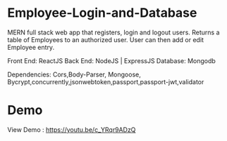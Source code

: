 # Employee-Login-and-Database
MERN full stack web app that registers, login and logout users. Returns a table of Employees to an authorized user. User can then add or edit Employee entry.

Front End: ReactJS 
Back End: NodeJS | ExpressJS
Database: Mongodb

Dependencies: Cors,Body-Parser, Mongoose, Bycrypt,concurrently,jsonwebtoken,passport,passport-jwt,validator

# Demo
View Demo : https://youtu.be/c_YRqr9ADzQ
